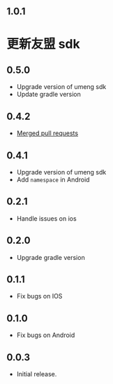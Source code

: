 ## 1.0.1

# 更新友盟 sdk

## 0.5.0

* Upgrade version of umeng sdk
* Update gradle version

## 0.4.2

* [Merged pull requests](https://github.com/Wayaer/fl_umeng/pull/29#issue-2151505388)

## 0.4.1

* Upgrade version of umeng sdk
* Add `namespace` in Android

## 0.2.1

* Handle issues on ios

## 0.2.0

* Upgrade gradle version

## 0.1.1

* Fix bugs on IOS

## 0.1.0

* Fix bugs on Android

## 0.0.3

* Initial release.
